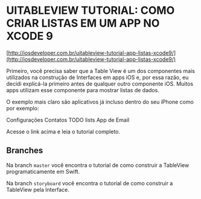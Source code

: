 # UITABLEVIEW TUTORIAL: COMO CRIAR LISTAS EM UM APP NO XCODE 9

[http://iosdeveloper.com.br/uitableview-tutorial-app-listas-xcode9/](http://iosdeveloper.com.br/uitableview-tutorial-app-listas-xcode9/)

Primeiro, você precisa saber que a Table View é um dos componentes mais utilizados na construção de Interfaces em apps iOS e, por essa razão, eu decidi explicá-la primeiro antes de qualquer outro componente iOS. Muitos apps utilizam esse componente para mostrar listas de dados.

O exemplo mais claro são aplicativos já incluso dentro do seu iPhone como por exemplo:

Configurações
Contatos
TODO lists
App de Email

Acesse o link acima e leia o tutorial completo.

## Branches

Na branch `master` você encontra o tutorial de como construir a TableView programaticamente em Swift.

Na branch `storyboard` você encontra o tutorial de como construir a TableView pela Interface.

